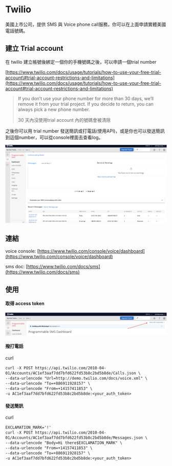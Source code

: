 # Twilio

美國上市公司，提供 SMS 與 Voice phone call服務，你可以在上面申請實體美國電話號碼。

##  建立 Trial account

在 twilio 建立帳號後綁定一個你的手機號碼之後，可以申請一個trial number

[https://www.twilio.com/docs/usage/tutorials/how-to-use-your-free-trial-account\#trial-account-restrictions-and-limitations](https://www.twilio.com/docs/usage/tutorials/how-to-use-your-free-trial-account#trial-account-restrictions-and-limitations)

> If you don’t use your phone number for more than 30 days, we’ll remove it from your trial project. If you decide to return, you can always pick a new phone number.
>
> 30 天內沒使用trial account 內的號碼會被清除

之後你可以用 trial number 發送簡訊或打電話\(使用API\)，或是你也可以發送簡訊到這個number，可以從console裡面去查看log。

![](.gitbook/assets/ying-mu-kuai-zhao-20200417-xia-wu-12.10.19.png)



## 連結

voice console: [https://www.twilio.com/console/voice/dashboard](https://www.twilio.com/console/voice/dashboard)

sms doc: [https://www.twilio.com/docs/sms](https://www.twilio.com/docs/sms)



## 使用

#### 取得 access token

![](.gitbook/assets/ying-mu-kuai-zhao-20200417-xia-wu-12.13.55.png)

#### 撥打電話

curl

```text
curl -X POST https://api.twilio.com/2010-04-01/Accounts/AC1ef3aaf7dd7bfd622fd53b8c2bd5b8de/Calls.json \
--data-urlencode "Url=http://demo.twilio.com/docs/voice.xml" \
--data-urlencode "To=+886911928157" \
--data-urlencode "From=+14157411853" \
-u AC1ef3aaf7dd7bfd622fd53b8c2bd5b8de:<your_auth_token>
```

#### 發送簡訊

curl

```text
EXCLAMATION_MARK='!'
curl -X POST https://api.twilio.com/2010-04-01/Accounts/AC1ef3aaf7dd7bfd622fd53b8c2bd5b8de/Messages.json \
--data-urlencode "Body=Hi there$EXCLAMATION_MARK" \
--data-urlencode "From=+14157411853" \
--data-urlencode "To=+886911928157" \
-u AC1ef3aaf7dd7bfd622fd53b8c2bd5b8de:<your_auth_token>
```

